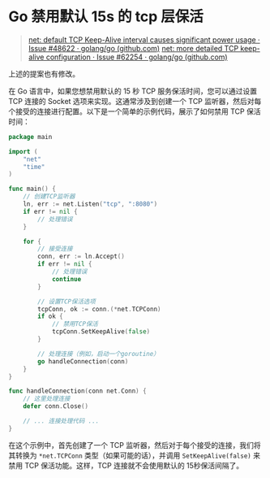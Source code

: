 # Go 禁用默认 15s 的 tcp 层保活

> [net: default TCP Keep-Alive interval causes significant power usage · Issue #48622 · golang/go (github.com)](https://github.com/golang/go/issues/48622)
> [net: more detailed TCP keep-alive configuration · Issue #62254 · golang/go (github.com)](https://github.com/golang/go/issues/62254) 

上述的提案也有修改。

在 Go 语言中，如果您想禁用默认的 15 秒 TCP 服务保活时间，您可以通过设置 TCP 连接的 Socket 选项来实现。这通常涉及到创建一个 TCP 监听器，然后对每个接受的连接进行配置。以下是一个简单的示例代码，展示了如何禁用 TCP 保活时间：

```go
package main

import (
    "net"
    "time"
)

func main() {
    // 创建TCP监听器
    ln, err := net.Listen("tcp", ":8080")
    if err != nil {
        // 处理错误
    }

    for {
        // 接受连接
        conn, err := ln.Accept()
        if err != nil {
            // 处理错误
            continue
        }

        // 设置TCP保活选项
        tcpConn, ok := conn.(*net.TCPConn)
        if ok {
            // 禁用TCP保活
            tcpConn.SetKeepAlive(false)
        }

        // 处理连接（例如，启动一个goroutine）
        go handleConnection(conn)
    }
}

func handleConnection(conn net.Conn) {
    // 这里处理连接
    defer conn.Close()

    // ... 连接处理代码 ...
}
```

在这个示例中，首先创建了一个 TCP 监听器，然后对于每个接受的连接，我们将其转换为 `*net.TCPConn` 类型（如果可能的话），并调用 `SetKeepAlive(false)` 来禁用 TCP 保活功能。这样，TCP 连接就不会使用默认的 15秒保活间隔了。